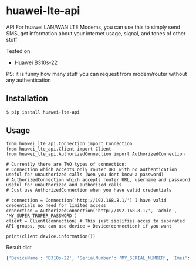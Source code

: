 # huawei-lte-api
API For huawei LAN/WAN LTE Modems,
you can use this to simply send SMS, get information about your internet usage, signal, and tones of other stuff

Tested on:
* Huawei B310s-22

PS: it is funny how many stuff you can request from modem/router without any authentication

## Installation

```bash
$ pip install huawei-lte-api
```

## Usage

```python3
from huawei_lte_api.Connection import Connection
from huawei_lte_api.Client import Client
from huawei_lte_api.AuthorizedConnection import AuthorizedConnection

# Currently there are TWO types of connection:
# Connection which accepts only router URL with no authentication useful for unauthorized calls (Wen you dont know a password)
# AuthorizedConnection which accepts router URL, username and password useful for unauthorized and authorized calls
# Just use AuthorizedConnection when you have valid credentials

# connection = Connection('http://192.168.8.1/') I have valid credentials no need for limited access
connection = AuthorizedConnection('http://192.168.8.1/', 'admin', 'MY_SUPER_TRUPER_PASSWORD')
client = Client(connection) # This just siplifies acces to separated API groups, you can use device = Device(connection) if you want

print(client.device.information())
```
Result dict
```python
{'DeviceName': 'B310s-22', 'SerialNumber': 'MY_SERIAL_NUMBER', 'Imei': 'MY_IMEI', 'Imsi': 'MY_IMSI', 'Iccid': 'MY_ICCID', 'Msisdn': None, 'HardwareVersion': 'WL1B310FM03', 'SoftwareVersion': '21.311.06.03.55', 'WebUIVersion': '17.100.09.00.03', 'MacAddress1': 'EHM:MY:MAC', 'MacAddress2': None, 'ProductFamily': 'LTE', 'Classify': 'cpe', 'supportmode': None, 'workmode': 'LTE'}
```
